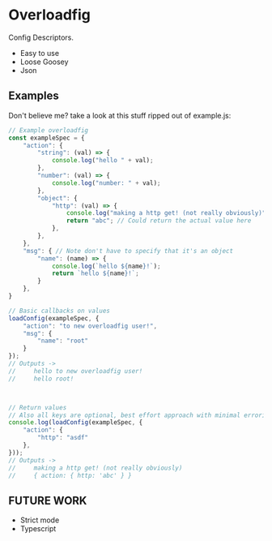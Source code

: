 # Overloadfig
Config Descriptors.

- Easy to use
- Loose Goosey
- Json

## Examples
Don't believe me? take a look at this stuff ripped out of example.js:

```Javascript
// Example overloadfig
const exampleSpec = {
    "action": {
        "string": (val) => {
            console.log("hello " + val);
        },
        "number": (val) => {
            console.log("number: " + val);
        },
        "object": {
            "http": (val) => {
                console.log("making a http get! (not really obviously)" );
                return "abc"; // Could return the actual value here
            },
        },
    },
    "msg": { // Note don't have to specify that it's an object
        "name": (name) => {
            console.log(`hello ${name}!`);
            return `hello ${name}!`;
        }
    },
}

// Basic callbacks on values
loadConfig(exampleSpec, {
    "action": "to new overloadfig user!",
    "msg": {
        "name": "root"
    }
});
// Outputs ->
//     hello to new overloadfig user!
//     hello root!



// Return values
// Also all keys are optional, best effort approach with minimal erroring
console.log(loadConfig(exampleSpec, {
    "action": {
        "http": "asdf"
    },
}));
// Outputs ->
//     making a http get! (not really obviously)
//     { action: { http: 'abc' } }
```

## FUTURE WORK
- Strict mode
- Typescript
